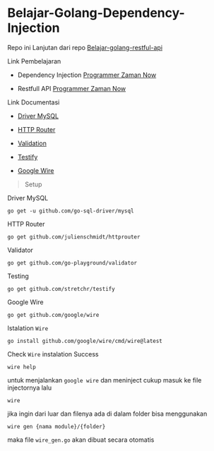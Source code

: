 # Belajar-Golang-Dependency-Injection

Repo ini Lanjutan dari repo <a href="https://github.com/abrarnaim015/belajar-golang-rastful-api">Belajar-golang-restful-api</a>

Link Pembelajaran

- Dependency Injection <a href="https://www.youtube.com/watch?v=zwiDrYBGRtg&list=PL-CtdCApEFH-0i9dzMzLw6FKVrFWv3QvQ&index=15&ab_channel=ProgrammerZamanNow">Programmer Zaman Now</a>

- Restfull API <a href="https://www.youtube.com/watch?v=bJ2ZFt9D0uI&list=PL-CtdCApEFH-0i9dzMzLw6FKVrFWv3QvQ&index=14&ab_channel=ProgrammerZamanNow">Programmer Zaman Now</a>

Link Documentasi

- <a href="https://github.com/go-sql-driver/mysql">Driver MySQL</a>
- <a href="https://github.com/julienschmidt/httprouter">HTTP Router</a>
- <a href="https://github.com/go-playground/validator">Validation</a>
- <a href="https://github.com/stretchr/testify">Testify</a>

- <a href="https://github.com/google/wire">Google Wire</a>

> Setup

Driver MySQL

```golang
go get -u github.com/go-sql-driver/mysql
```

HTTP Router

```golang
go get github.com/julienschmidt/httprouter
```

Validator

```golang
go get github.com/go-playground/validator
```

Testing

```golang
go get github.com/stretchr/testify
```

Google Wire

```golang
go get github.com/google/wire
```

Istalation `Wire`

```golang
go install github.com/google/wire/cmd/wire@latest
```

Check `Wire` instalation Success

```golang
wire help
```

untuk menjalankan `google wire` dan meninject cukup masuk ke file injectornya lalu

```golang
wire
```

jika ingin dari luar dan filenya ada di dalam folder bisa menggunakan

```golang
wire gen {nama module}/{folder}
```

maka file `wire_gen.go` akan dibuat secara otomatis
